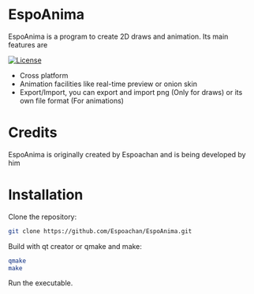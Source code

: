 
# EspoAnima

EspoAnima is a program to create 2D draws and animation. Its main features are




[![License](https://img.shields.io/badge/License-MIT-green.svg)](https://github.com/Espoachan/EspoAnima/blob/master/LICENSE)

- Cross platform
- Animation facilities like real-time preview or onion skin
- Export/Import, you can export and import png (Only for draws) or its own file format (For animations)

# Credits

EspoAnima is originally created by Espoachan and is being developed by him
# Installation

Clone the repository:

```bash
git clone https://github.com/Espoachan/EspoAnima.git
```

Build with qt creator or qmake and make:

```bash
qmake
make
```

Run the executable.
    